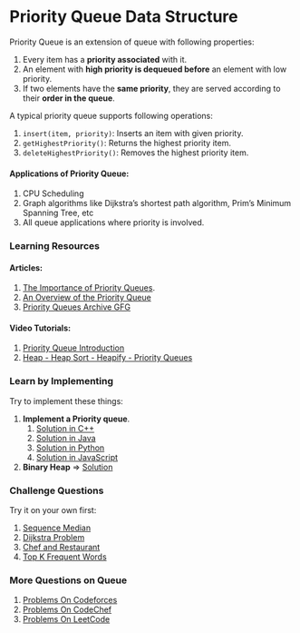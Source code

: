 # Priority Queue Data Structure

Priority Queue is an extension of queue with following properties:

1. Every item has a **priority associated** with it.
2. An element with **high priority is dequeued before** an element with low priority.
3. If two elements have the **same priority**, they are served according to their **order in the queue**.

A typical priority queue supports following operations:
1. `insert(item, priority)`: Inserts an item with given priority.
2. `getHighestPriority()`: Returns the highest priority item.
3. `deleteHighestPriority()`: Removes the highest priority item.

#### Applications of Priority Queue:
1. CPU Scheduling
2. Graph algorithms like Dijkstra’s shortest path algorithm, Prim’s Minimum Spanning Tree, etc
3. All queue applications where priority is involved.

### Learning Resources
#### Articles:
1. [The Importance of Priority Queues](https://medium.com/better-programming/the-importance-of-priority-queues-f87e1f5ac842).
2. [An Overview of the Priority Queue](https://dzone.com/articles/the-priority-queue)
3. [Priority Queues Archive GFG](https://www.geeksforgeeks.org/tag/priority-queue/)

#### Video Tutorials:
1. [Priority Queue Introduction](https://www.youtube.com/watch?v=wptevk0bshY)
3. [Heap - Heap Sort - Heapify - Priority Queues](https://www.youtube.com/watch?v=HqPJF2L5h9U)

### Learn by Implementing
Try to implement these things:
1. **Implement a Priority queue**.
    1. [Solution in C++](https://www.geeksforgeeks.org/priority-queue-in-cpp-stl/)
    2. [Solution in Java](https://www.geeksforgeeks.org/priority-queue-class-in-java-2/)
    3. [Solution in Python](https://www.geeksforgeeks.org/heap-queue-or-heapq-in-python/)
    4. [Solution in JavaScript](https://www.geeksforgeeks.org/implementation-priority-queue-javascript/)
2. **Binary Heap** => [Solution](https://www.geeksforgeeks.org/binary-heap/)


### Challenge Questions
Try it on your own first:
1. [Sequence Median](https://acm.timus.ru/problem.aspx?num=1306)
2. [Dijkstra Problem](https://codeforces.com/problemset/problem/20/C)
3. [Chef and Restaurant ](https://www.codechef.com/problems/DECOREST)
4. [Top K Frequent Words](https://leetcode.com/problems/top-k-frequent-words/)

### More Questions on Queue
1. [Problems On Codeforces](https://codeforces.com/blog/entry/71999?locale=en)
2. [Problems On CodeChef](https://www.codechef.com/tags/problems/priority-queue)
3. [Problems On LeetCode](https://leetcode.com/tag/heap/)

